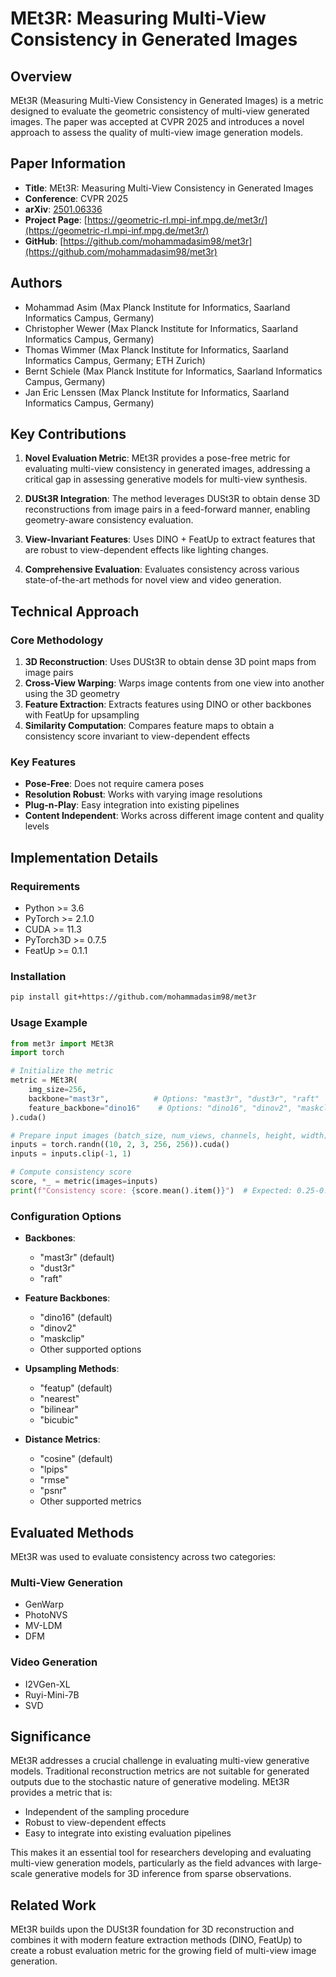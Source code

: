 # MEt3R: Measuring Multi-View Consistency in Generated Images

## Overview

MEt3R (Measuring Multi-View Consistency in Generated Images) is a metric designed to evaluate the geometric consistency of multi-view generated images. The paper was accepted at CVPR 2025 and introduces a novel approach to assess the quality of multi-view image generation models.

## Paper Information

- **Title**: MEt3R: Measuring Multi-View Consistency in Generated Images
- **Conference**: CVPR 2025
- **arXiv**: [2501.06336](https://arxiv.org/abs/2501.06336)
- **Project Page**: [https://geometric-rl.mpi-inf.mpg.de/met3r/](https://geometric-rl.mpi-inf.mpg.de/met3r/)
- **GitHub**: [https://github.com/mohammadasim98/met3r](https://github.com/mohammadasim98/met3r)

## Authors

- Mohammad Asim (Max Planck Institute for Informatics, Saarland Informatics Campus, Germany)
- Christopher Wewer (Max Planck Institute for Informatics, Saarland Informatics Campus, Germany)  
- Thomas Wimmer (Max Planck Institute for Informatics, Saarland Informatics Campus, Germany; ETH Zurich)
- Bernt Schiele (Max Planck Institute for Informatics, Saarland Informatics Campus, Germany)
- Jan Eric Lenssen (Max Planck Institute for Informatics, Saarland Informatics Campus, Germany)

## Key Contributions

1. **Novel Evaluation Metric**: MEt3R provides a pose-free metric for evaluating multi-view consistency in generated images, addressing a critical gap in assessing generative models for multi-view synthesis.

2. **DUSt3R Integration**: The method leverages DUSt3R to obtain dense 3D reconstructions from image pairs in a feed-forward manner, enabling geometry-aware consistency evaluation.

3. **View-Invariant Features**: Uses DINO + FeatUp to extract features that are robust to view-dependent effects like lighting changes.

4. **Comprehensive Evaluation**: Evaluates consistency across various state-of-the-art methods for novel view and video generation.

## Technical Approach

### Core Methodology

1. **3D Reconstruction**: Uses DUSt3R to obtain dense 3D point maps from image pairs
2. **Cross-View Warping**: Warps image contents from one view into another using the 3D geometry
3. **Feature Extraction**: Extracts features using DINO or other backbones with FeatUp for upsampling
4. **Similarity Computation**: Compares feature maps to obtain a consistency score invariant to view-dependent effects

### Key Features

- **Pose-Free**: Does not require camera poses
- **Resolution Robust**: Works with varying image resolutions
- **Plug-n-Play**: Easy integration into existing pipelines
- **Content Independent**: Works across different image content and quality levels

## Implementation Details

### Requirements

- Python >= 3.6
- PyTorch >= 2.1.0
- CUDA >= 11.3
- PyTorch3D >= 0.7.5
- FeatUp >= 0.1.1

### Installation

```bash
pip install git+https://github.com/mohammadasim98/met3r
```

### Usage Example

```python
from met3r import MEt3R
import torch

# Initialize the metric
metric = MEt3R(
    img_size=256,
    backbone="mast3r",          # Options: "mast3r", "dust3r", "raft"
    feature_backbone="dino16"    # Options: "dino16", "dinov2", "maskclip", etc.
).cuda()

# Prepare input images (batch_size, num_views, channels, height, width)
inputs = torch.randn((10, 2, 3, 256, 256)).cuda()
inputs = inputs.clip(-1, 1)

# Compute consistency score
score, *_ = metric(images=inputs)
print(f"Consistency score: {score.mean().item()}")  # Expected: 0.25-0.35
```

### Configuration Options

- **Backbones**: 
  - "mast3r" (default)
  - "dust3r"
  - "raft"

- **Feature Backbones**:
  - "dino16" (default)
  - "dinov2"
  - "maskclip"
  - Other supported options

- **Upsampling Methods**:
  - "featup" (default)
  - "nearest"
  - "bilinear"
  - "bicubic"

- **Distance Metrics**:
  - "cosine" (default)
  - "lpips"
  - "rmse"
  - "psnr"
  - Other supported metrics

## Evaluated Methods

MEt3R was used to evaluate consistency across two categories:

### Multi-View Generation
- GenWarp
- PhotoNVS
- MV-LDM
- DFM

### Video Generation
- I2VGen-XL
- Ruyi-Mini-7B
- SVD

## Significance

MEt3R addresses a crucial challenge in evaluating multi-view generative models. Traditional reconstruction metrics are not suitable for generated outputs due to the stochastic nature of generative modeling. MEt3R provides a metric that is:
- Independent of the sampling procedure
- Robust to view-dependent effects
- Easy to integrate into existing evaluation pipelines

This makes it an essential tool for researchers developing and evaluating multi-view generation models, particularly as the field advances with large-scale generative models for 3D inference from sparse observations.

## Related Work

MEt3R builds upon the DUSt3R foundation for 3D reconstruction and combines it with modern feature extraction methods (DINO, FeatUp) to create a robust evaluation metric for the growing field of multi-view image generation.